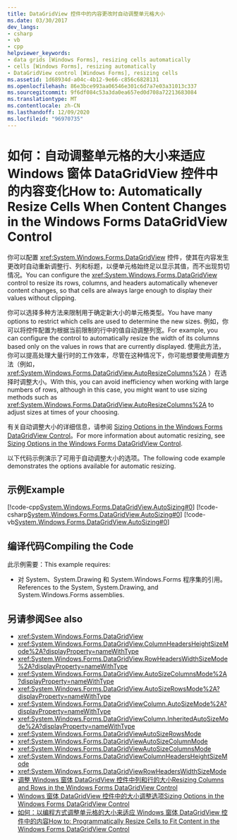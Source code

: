 ```yaml
---
title: DataGridView 控件中的内容更改时自动调整单元格大小
ms.date: 03/30/2017
dev_langs:
- csharp
- vb
- cpp
helpviewer_keywords:
- data grids [Windows Forms], resizing cells automatically
- cells [Windows Forms], resizing automatically
- DataGridView control [Windows Forms], resizing cells
ms.assetid: 1d68934d-a04c-4b12-9e66-c856c6828131
ms.openlocfilehash: 86e3bce993aa06546e301c6d7a7e03a31013c337
ms.sourcegitcommit: 9f6df084c53a3da0ea657ed0d708a72213683084
ms.translationtype: MT
ms.contentlocale: zh-CN
ms.lasthandoff: 12/09/2020
ms.locfileid: "96970735"
---
```

# <a name="how-to-automatically-resize-cells-when-content-changes-in-the-windows-forms-datagridview-control"></a><span data-ttu-id="88884-102">如何：自动调整单元格的大小来适应 Windows 窗体 DataGridView 控件中的内容变化</span><span class="sxs-lookup"><span data-stu-id="88884-102">How to: Automatically Resize Cells When Content Changes in the Windows Forms DataGridView Control</span></span>
<span data-ttu-id="88884-103">你可以配置 <xref:System.Windows.Forms.DataGridView> 控件，使其在内容发生更改时自动重新调整行、列和标题，以便单元格始终足以显示其值，而不出现剪切情况。</span><span class="sxs-lookup"><span data-stu-id="88884-103">You can configure the <xref:System.Windows.Forms.DataGridView> control to resize its rows, columns, and headers automatically whenever content changes, so that cells are always large enough to display their values without clipping.</span></span>  
  
 <span data-ttu-id="88884-104">你可以选择多种方法来限制用于确定新大小的单元格类型。</span><span class="sxs-lookup"><span data-stu-id="88884-104">You have many options to restrict which cells are used to determine the new sizes.</span></span> <span data-ttu-id="88884-105">例如，你可以将控件配置为根据当前限制的行中的值自动调整列宽。</span><span class="sxs-lookup"><span data-stu-id="88884-105">For example, you can configure the control to automatically resize the width of its columns based only on the values in rows that are currently displayed.</span></span> <span data-ttu-id="88884-106">使用此方法，你可以提高处理大量行时的工作效率，尽管在这种情况下，你可能想要使用调整方法（例如， <xref:System.Windows.Forms.DataGridView.AutoResizeColumns%2A> ）在选择时调整大小。</span><span class="sxs-lookup"><span data-stu-id="88884-106">With this, you can avoid inefficiency when working with large numbers of rows, although in this case, you might want to use sizing methods such as <xref:System.Windows.Forms.DataGridView.AutoResizeColumns%2A> to adjust sizes at times of your choosing.</span></span>  
  
 <span data-ttu-id="88884-107">有关自动调整大小的详细信息，请参阅 [Sizing Options in the Windows Forms DataGridView Control](sizing-options-in-the-windows-forms-datagridview-control.md)。</span><span class="sxs-lookup"><span data-stu-id="88884-107">For more information about automatic resizing, see [Sizing Options in the Windows Forms DataGridView Control](sizing-options-in-the-windows-forms-datagridview-control.md).</span></span>  
  
 <span data-ttu-id="88884-108">以下代码示例演示了可用于自动调整大小的选项。</span><span class="sxs-lookup"><span data-stu-id="88884-108">The following code example demonstrates the options available for automatic resizing.</span></span>  
  
## <a name="example"></a><span data-ttu-id="88884-109">示例</span><span class="sxs-lookup"><span data-stu-id="88884-109">Example</span></span>  
 [!code-cpp[System.Windows.Forms.DataGridView.AutoSizing#0](~/samples/snippets/cpp/VS_Snippets_Winforms/System.Windows.Forms.DataGridView.AutoSizing/CPP/autosizing.cpp#0)]
 [!code-csharp[System.Windows.Forms.DataGridView.AutoSizing#0](~/samples/snippets/csharp/VS_Snippets_Winforms/System.Windows.Forms.DataGridView.AutoSizing/CS/autosizing.cs#0)]
 [!code-vb[System.Windows.Forms.DataGridView.AutoSizing#0](~/samples/snippets/visualbasic/VS_Snippets_Winforms/System.Windows.Forms.DataGridView.AutoSizing/VB/autosizing.vb#0)]  
  
## <a name="compiling-the-code"></a><span data-ttu-id="88884-110">编译代码</span><span class="sxs-lookup"><span data-stu-id="88884-110">Compiling the Code</span></span>  
 <span data-ttu-id="88884-111">此示例需要：</span><span class="sxs-lookup"><span data-stu-id="88884-111">This example requires:</span></span>  
  
- <span data-ttu-id="88884-112">对 System、System.Drawing 和 System.Windows.Forms 程序集的引用。</span><span class="sxs-lookup"><span data-stu-id="88884-112">References to the System, System.Drawing, and System.Windows.Forms assemblies.</span></span>  
  
## <a name="see-also"></a><span data-ttu-id="88884-113">另请参阅</span><span class="sxs-lookup"><span data-stu-id="88884-113">See also</span></span>

- <xref:System.Windows.Forms.DataGridView>
- <xref:System.Windows.Forms.DataGridView.ColumnHeadersHeightSizeMode%2A?displayProperty=nameWithType>
- <xref:System.Windows.Forms.DataGridView.RowHeadersWidthSizeMode%2A?displayProperty=nameWithType>
- <xref:System.Windows.Forms.DataGridView.AutoSizeColumnsMode%2A?displayProperty=nameWithType>
- <xref:System.Windows.Forms.DataGridView.AutoSizeRowsMode%2A?displayProperty=nameWithType>
- <xref:System.Windows.Forms.DataGridViewColumn.AutoSizeMode%2A?displayProperty=nameWithType>
- <xref:System.Windows.Forms.DataGridViewColumn.InheritedAutoSizeMode%2A?displayProperty=nameWithType>
- <xref:System.Windows.Forms.DataGridViewAutoSizeRowsMode>
- <xref:System.Windows.Forms.DataGridViewAutoSizeColumnMode>
- <xref:System.Windows.Forms.DataGridViewAutoSizeColumnsMode>
- <xref:System.Windows.Forms.DataGridViewColumnHeadersHeightSizeMode>
- <xref:System.Windows.Forms.DataGridViewRowHeadersWidthSizeMode>
- [<span data-ttu-id="88884-114">调整 Windows 窗体 DataGridView 控件中列和行的大小</span><span class="sxs-lookup"><span data-stu-id="88884-114">Resizing Columns and Rows in the Windows Forms DataGridView Control</span></span>](resizing-columns-and-rows-in-the-windows-forms-datagridview-control.md)
- [<span data-ttu-id="88884-115">Windows 窗体 DataGridView 控件中的大小调整选项</span><span class="sxs-lookup"><span data-stu-id="88884-115">Sizing Options in the Windows Forms DataGridView Control</span></span>](sizing-options-in-the-windows-forms-datagridview-control.md)
- [<span data-ttu-id="88884-116">如何：以编程方式调整单元格的大小来适应 Windows 窗体 DataGridView 控件中的内容</span><span class="sxs-lookup"><span data-stu-id="88884-116">How to: Programmatically Resize Cells to Fit Content in the Windows Forms DataGridView Control</span></span>](programmatically-resize-cells-to-fit-content-in-the-datagrid.md)
